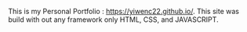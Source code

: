 This is my Personal Portfolio : https://yiwenc22.github.io/. This site was build with out any framework only HTML, CSS, and JAVASCRIPT.
